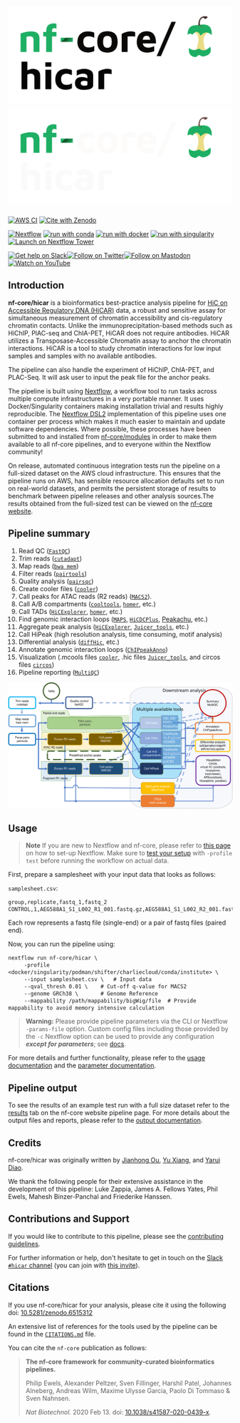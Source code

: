 # ![nf-core/hicar](docs/images/nf-core-hicar_logo_light.png#gh-light-mode-only) ![nf-core/hicar](docs/images/nf-core-hicar_logo_dark.png#gh-dark-mode-only)

[![AWS CI](https://img.shields.io/badge/CI%20tests-full%20size-FF9900?labelColor=000000&logo=Amazon%20AWS)](https://nf-co.re/hicar/results)
[![Cite with Zenodo](http://img.shields.io/badge/DOI-10.5281/zenodo.6515312-1073c8?labelColor=000000)](https://doi.org/10.5281/zenodo.6515312)

[![Nextflow](https://img.shields.io/badge/nextflow%20DSL2-%E2%89%A523.04.0-23aa62.svg)](https://www.nextflow.io/)
[![run with conda](http://img.shields.io/badge/run%20with-conda-3EB049?labelColor=000000&logo=anaconda)](https://docs.conda.io/en/latest/)
[![run with docker](https://img.shields.io/badge/run%20with-docker-0db7ed?labelColor=000000&logo=docker)](https://www.docker.com/)
[![run with singularity](https://img.shields.io/badge/run%20with-singularity-1d355c.svg?labelColor=000000)](https://sylabs.io/docs/)
[![Launch on Nextflow Tower](https://img.shields.io/badge/Launch%20%F0%9F%9A%80-Nextflow%20Tower-%234256e7)](https://tower.nf/launch?pipeline=https://github.com/nf-core/hicar)

[![Get help on Slack](http://img.shields.io/badge/slack-nf--core%20%23hicar-4A154B?labelColor=000000&logo=slack)](https://nfcore.slack.com/channels/hicar)[![Follow on Twitter](http://img.shields.io/badge/twitter-%40nf__core-1DA1F2?labelColor=000000&logo=twitter)](https://twitter.com/nf_core)[![Follow on Mastodon](https://img.shields.io/badge/mastodon-nf__core-6364ff?labelColor=FFFFFF&logo=mastodon)](https://mstdn.science/@nf_core)[![Watch on YouTube](http://img.shields.io/badge/youtube-nf--core-FF0000?labelColor=000000&logo=youtube)](https://www.youtube.com/c/nf-core)

## Introduction

**nf-core/hicar** is a bioinformatics best-practice analysis pipeline for [HiC on Accessible Regulatory DNA (HiCAR)](https://doi.org/10.1016/j.molcel.2022.01.023) data, a robust and sensitive assay for simultaneous measurement of chromatin accessibility and cis-regulatory chromatin contacts. Unlike the immunoprecipitation-based methods such as HiChIP, PlAC-seq and ChIA-PET, HiCAR does not require antibodies. HiCAR utilizes a Transposase-Accessible Chromatin assay to anchor the chromatin interactions. HiCAR is a tool to study chromatin interactions for low input samples and samples with no available antibodies.

The pipeline can also handle the experiment of HiChIP, ChIA-PET, and PLAC-Seq. It will ask user to input the peak file for the anchor peaks.

The pipeline is built using [Nextflow](https://www.nextflow.io), a workflow tool to run tasks across multiple compute infrastructures in a very portable manner. It uses Docker/Singularity containers making installation trivial and results highly reproducible. The [Nextflow DSL2](https://www.nextflow.io/docs/latest/dsl2.html) implementation of this pipeline uses one container per process which makes it much easier to maintain and update software dependencies. Where possible, these processes have been submitted to and installed from [nf-core/modules](https://github.com/nf-core/modules) in order to make them available to all nf-core pipelines, and to everyone within the Nextflow community!

On release, automated continuous integration tests run the pipeline on a full-sized dataset on the AWS cloud infrastructure. This ensures that the pipeline runs on AWS, has sensible resource allocation defaults set to run on real-world datasets, and permits the persistent storage of results to benchmark between pipeline releases and other analysis sources.The results obtained from the full-sized test can be viewed on the [nf-core website](https://nf-co.re/hicar/results).

## Pipeline summary

1. Read QC ([`FastQC`](https://www.bioinformatics.babraham.ac.uk/projects/fastqc/))
2. Trim reads ([`cutadapt`](https://cutadapt.readthedocs.io/en/stable/))
3. Map reads ([`bwa mem`](http://bio-bwa.sourceforge.net/bwa.shtml))
4. Filter reads ([`pairtools`](https://pairtools.readthedocs.io/en/latest/))
5. Quality analysis ([`pairsqc`](https://github.com/4dn-dcic/pairsqc))
6. Create cooler files ([`cooler`](https://cooler.readthedocs.io/en/latest/index.html))
7. Call peaks for ATAC reads (R2 reads) ([`MACS2`](https://macs3-project.github.io/MACS/)).
8. Call A/B compartments ([`cooltools`](https://cooltools.readthedocs.io/en/latest/index.html), [`homer`](http://homer.ucsd.edu/homer/), etc.)
9. Call TADs ([`HiCExplorer`](https://hicexplorer.readthedocs.io/en/latest/index.html), [`homer`](http://homer.ucsd.edu/homer/), etc.)
10. Find genomic interaction loops ([`MAPS`](https://github.com/ijuric/MAPS), [`HiCDCPlus`](https://doi.org/10.1038/s41467-021-23749-x), [Peakachu](https://doi.org/10.1038/s41467-020-17239-9), etc.)
11. Aggregate peak analysis ([`HiCExplorer`](https://hicexplorer.readthedocs.io/en/latest/index.html), [`Juicer_tools`](https://github.com/aidenlab/juicer/wiki), etc.)
12. Call HiPeak (high resolution analysis, time consuming, motif analysis)
13. Differential analysis ([`diffHic`](https://bioconductor.org/packages/diffHic/), etc.)
14. Annotate genomic interaction loops ([`ChIPpeakAnno`](https://bioconductor.org/packages/ChIPpeakAnno/))
15. Visualization (.mcools files [`cooler`](https://cooler.readthedocs.io/en/latest/index.html), .hic files [`Juicer_tools`](https://github.com/aidenlab/juicer/wiki), and circos files [`circos`](http://circos.ca/))
16. Pipeline reporting ([`MultiQC`](http://multiqc.info/))

![work flow of the pipeline](docs/images/workflow.svg)

## Usage

> **Note**
> If you are new to Nextflow and nf-core, please refer to [this page](https://nf-co.re/docs/usage/installation) on how
> to set-up Nextflow. Make sure to [test your setup](https://nf-co.re/docs/usage/introduction#how-to-run-a-pipeline)
> with `-profile test` before running the workflow on actual data.

First, prepare a samplesheet with your input data that looks as follows:

`samplesheet.csv`:

```csv
group,replicate,fastq_1,fastq_2
CONTROL,1,AEG588A1_S1_L002_R1_001.fastq.gz,AEG588A1_S1_L002_R2_001.fastq.gz
```

Each row represents a fastq file (single-end) or a pair of fastq files (paired end).

Now, you can run the pipeline using:

```console
nextflow run nf-core/hicar \
     -profile <docker/singularity/podman/shifter/charliecloud/conda/institute> \
     --input samplesheet.csv \   # Input data
     --qval_thresh 0.01 \    # Cut-off q-value for MACS2
     --genome GRCh38 \       # Genome Reference
     --mappability /path/mappability/bigWig/file  # Provide mappability to avoid memory intensive calculation
```

> **Warning:**
> Please provide pipeline parameters via the CLI or Nextflow `-params-file` option. Custom config files including those
> provided by the `-c` Nextflow option can be used to provide any configuration _**except for parameters**_;
> see [docs](https://nf-co.re/usage/configuration#custom-configuration-files).

For more details and further functionality, please refer to the [usage documentation](https://nf-co.re/hicar/usage) and the [parameter documentation](https://nf-co.re/hicar/parameters).

## Pipeline output

To see the results of an example test run with a full size dataset refer to the [results](https://nf-co.re/hicar/results) tab on the nf-core website pipeline page.
For more details about the output files and reports, please refer to the
[output documentation](https://nf-co.re/hicar/output).

## Credits

nf-core/hicar was originally written by [Jianhong Ou](https://github.com/jianhong), [Yu Xiang](https://github.com/yuxuth), and [Yarui Diao](https://www.diaolab.org/).

We thank the following people for their extensive assistance in the development of this pipeline: Luke Zappia, James A. Fellows Yates, Phil Ewels, Mahesh Binzer-Panchal and Friederike Hanssen.

## Contributions and Support

If you would like to contribute to this pipeline, please see the [contributing guidelines](.github/CONTRIBUTING.md).

For further information or help, don't hesitate to get in touch on the [Slack `#hicar` channel](https://nfcore.slack.com/channels/hicar) (you can join with [this invite](https://nf-co.re/join/slack)).

## Citations

If you use nf-core/hicar for your analysis, please cite it using the following doi: [10.5281/zenodo.6515312](https://doi.org/10.5281/zenodo.6515312)

An extensive list of references for the tools used by the pipeline can be found in the [`CITATIONS.md`](CITATIONS.md) file.

You can cite the `nf-core` publication as follows:

> **The nf-core framework for community-curated bioinformatics pipelines.**
>
> Philip Ewels, Alexander Peltzer, Sven Fillinger, Harshil Patel, Johannes Alneberg, Andreas Wilm, Maxime Ulysse Garcia, Paolo Di Tommaso & Sven Nahnsen.
>
> _Nat Biotechnol._ 2020 Feb 13. doi: [10.1038/s41587-020-0439-x](https://dx.doi.org/10.1038/s41587-020-0439-x).
